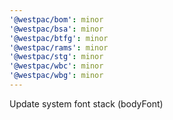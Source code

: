 ```yaml
---
'@westpac/bom': minor
'@westpac/bsa': minor
'@westpac/btfg': minor
'@westpac/rams': minor
'@westpac/stg': minor
'@westpac/wbc': minor
'@westpac/wbg': minor
---
```


Update system font stack (bodyFont)
